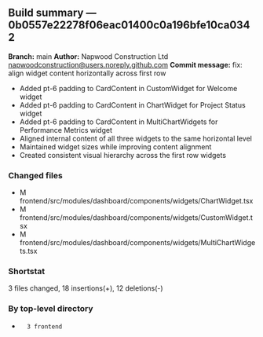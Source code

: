 ## Build summary — 0b0557e22278f06eac01400c0a196bfe10ca0342

**Branch:** main **Author:** Napwood Construction Ltd <napwoodconstruction@users.noreply.github.com>
**Commit message:** fix: align widget content horizontally across first row

- Added pt-6 padding to CardContent in CustomWidget for Welcome widget
- Added pt-6 padding to CardContent in ChartWidget for Project Status widget
- Added pt-6 padding to CardContent in MultiChartWidgets for Performance Metrics widget
- Aligned internal content of all three widgets to the same horizontal level
- Maintained widget sizes while improving content alignment
- Created consistent visual hierarchy across the first row widgets

### Changed files

- M frontend/src/modules/dashboard/components/widgets/ChartWidget.tsx
- M frontend/src/modules/dashboard/components/widgets/CustomWidget.tsx
- M frontend/src/modules/dashboard/components/widgets/MultiChartWidgets.tsx

### Shortstat

3 files changed, 18 insertions(+), 12 deletions(-)

### By top-level directory

-       3 frontend
